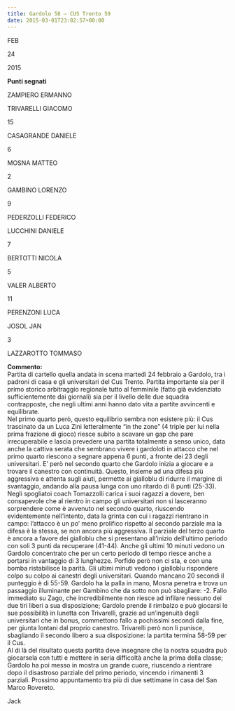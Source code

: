 ```yaml
---
title: Gardolo 58 – CUS Trento 59
date: 2015-03-01T23:02:57+00:00
---
```

FEB

24

2015

**Punti segnati**

ZAMPIERO ERMANNO

TRIVARELLI GIACOMO

15

CASAGRANDE DANIELE

6

MOSNA MATTEO

2

GAMBINO LORENZO

9

PEDERZOLLI FEDERICO

LUCCHINI DANIELE

7

BERTOTTI NICOLA

5

VALER ALBERTO

11

PERENZONI LUCA

JOSOL JAN

3

LAZZAROTTO TOMMASO

**Commento:**  
Partita di cartello quella andata in scena martedì 24 febbraio a Gardolo, tra i padroni di casa e gli universitari del Cus Trento. Partita importante sia per il primo storico arbitraggio regionale tutto al femminile (fatto già evidenziato sufficientemente dai giornali) sia per il livello delle due squadra contrapposte, che negli ultimi anni hanno dato vita a partite avvincenti e equilibrate.  
Nel primo quarto però, questo equilibrio sembra non esistere più: il Cus trascinato da un Luca Zini letteralmente “in the zone” (4 triple per lui nella prima frazione di gioco) riesce subito a scavare un gap che pare irrecuperabile e lascia prevedere una partita totalmente a senso unico, data anche la cattiva serata che sembrano vivere i gardoloti in attacco che nel primo quarto riescono a segnare appena 6 punti, a fronte dei 23 degli universitari. E’ però nel secondo quarto che Gardolo inizia a giocare e a trovare il canestro con continuità. Questo, insieme ad una difesa più aggressiva e attenta sugli aiuti, permette ai gialloblu di ridurre il margine di svantaggio, andando alla pausa lunga con uno ritardo di 8 punti (25-33). Negli spogliatoi coach Tomazzolli carica i suoi ragazzi a dovere, ben consapevole che al rientro in campo gli universitari non si lasceranno sorprendere come è avvenuto nel secondo quarto, riuscendo evidentemente nell’intento, data la grinta con cui i ragazzi rientrano in campo: l’attacco è un po’ meno prolifico rispetto al secondo parziale ma la difesa è la stessa, se non ancora più aggressiva. Il parziale del terzo quarto è ancora a favore dei gialloblu che si presentano all’inizio dell’ultimo periodo con soli 3 punti da recuperare (41-44). Anche gli ultimi 10 minuti vedono un Gardolo concentrato che per un certo periodo di tempo riesce anche a portarsi in vantaggio di 3 lunghezze. Porfido però non ci sta, e con una bomba ristabilisce la parità. Gli ultimi minuti vedono i gialloblu rispondere colpo su colpo ai canestri degli universitari. Quando mancano 20 secondi il punteggio è di 55-59. Gardolo ha la palla in mano, Mosna penetra e trova un passaggio illuminante per Gambino che da sotto non può sbagliare: -2. Fallo immediato su Zago, che incredibilmente non riesce ad infilare nessuno dei due tiri liberi a sua disposizione; Gardolo prende il rimbalzo e può giocarsi le sue possibilità in lunetta con Trivarelli, grazie ad un’ingenuità degli universitari che in bonus, commettono fallo a pochissimi secondi dalla fine, per giunta lontani dal proprio canestro. Trivarelli però non li punisce, sbagliando il secondo libero a sua disposizione: la partita termina 58-59 per il Cus.  
Al di là del risultato questa partita deve insegnare che la nostra squadra può giocarsela con tutti e mettere in seria difficoltà anche la prima della classe; Gardolo ha poi messo in mostra un grande cuore, riuscendo a rientrare dopo il disastroso parziale del primo periodo, vincendo i rimanenti 3 parziali. Prossimo appuntamento tra più di due settimane in casa del San Marco Rovereto.

Jack